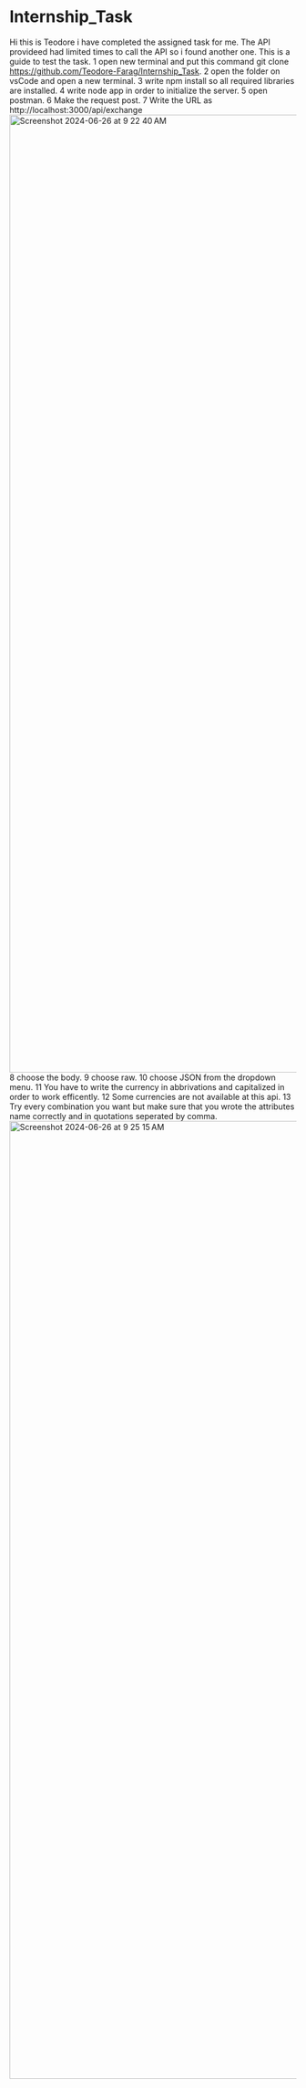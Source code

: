 # Internship_Task
Hi this is Teodore i have completed the assigned task for me.
The API provideed had limited times to call the API so i found another one.
This is a guide to test the task.
1 open new terminal and put this command git clone https://github.com/Teodore-Farag/Internship_Task.
2 open the folder on vsCode and open a new terminal.
3 write npm install so all required libraries are installed.
4 write node app in order to initialize the server.
5 open postman.
6 Make the request post.
7 Write the URL as http://localhost:3000/api/exchange
<img width="1680" alt="Screenshot 2024-06-26 at 9 22 40 AM" src="https://github.com/Teodore-Farag/Internship_Task/assets/127690016/5f4074e3-e280-4195-a6fe-65796b4f4eda">
8 choose the body.
9 choose raw.
10 choose JSON from the dropdown menu.
11 You have to write the currency in abbrivations and capitalized in order to work efficently.
12 Some currencies are not available at this api.
13 Try every combination you want but make sure that you wrote the attributes name correctly and in quotations seperated by comma.
<img width="1680" alt="Screenshot 2024-06-26 at 9 25 15 AM" src="https://github.com/Teodore-Farag/Internship_Task/assets/127690016/f9347129-dbf8-4c7d-8074-a316a1b36bc0">


